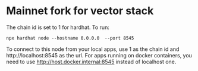 # Mainnet fork for vector stack

The chain id is set to 1 for hardhat. To run:

    npx hardhat node --hostname 0.0.0.0  --port 8545




To connect to this node from your local apps, use 1 as the chain id and http://localhost:8545 as the url. For apps running on docker containers, you need to use http://host.docker.internal:8545 instead of localhost one.
